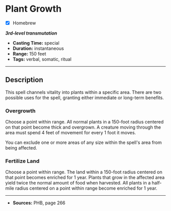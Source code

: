 # Plant Growth
- [x] Homebrew

***3rd-level transmutation***
- **Casting Time:** special
- **Duration:** instantaneous
- **Range:** 150 feet
- **Tags:** verbal, somatic, ritual

---

## Description
This spell channels vitality into plants within a specific area.
There are two possible uses for the spell, granting either immediate or long-term benefits.

### Overgrowth
Choose a point within range.
All normal plants in a 150-foot radius centered on that point become thick and overgrown.
A creature moving through the area must spend 4 feet of movement for every 1 foot it moves.

You can exclude one or more areas of any size within the spell's area from being affected.

### Fertilize Land
Choose a point within range.
The land within a 150-foot radius centered on that point becomes enriched for 1 year.
Plants that grow in the affected area yield twice the normal amount of food when harvested.
All plants in a half-mile radius centered on a point within range become enriched for 1 year.

---

- **Sources:** PHB, page 266
